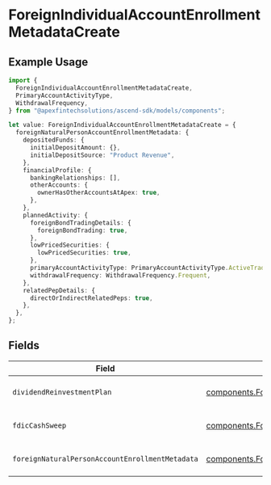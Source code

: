# ForeignIndividualAccountEnrollmentMetadataCreate

## Example Usage

```typescript
import {
  ForeignIndividualAccountEnrollmentMetadataCreate,
  PrimaryAccountActivityType,
  WithdrawalFrequency,
} from "@apexfintechsolutions/ascend-sdk/models/components";

let value: ForeignIndividualAccountEnrollmentMetadataCreate = {
  foreignNaturalPersonAccountEnrollmentMetadata: {
    depositedFunds: {
      initialDepositAmount: {},
      initialDepositSource: "Product Revenue",
    },
    financialProfile: {
      bankingRelationships: [],
      otherAccounts: {
        ownerHasOtherAccountsAtApex: true,
      },
    },
    plannedActivity: {
      foreignBondTradingDetails: {
        foreignBondTrading: true,
      },
      lowPricedSecurities: {
        lowPricedSecurities: true,
      },
      primaryAccountActivityType: PrimaryAccountActivityType.ActiveTrading,
      withdrawalFrequency: WithdrawalFrequency.Frequent,
    },
    relatedPepDetails: {
      directOrIndirectRelatedPeps: true,
    },
  },
};
```

## Fields

| Field                                                                                                                                                                                      | Type                                                                                                                                                                                       | Required                                                                                                                                                                                   | Description                                                                                                                                                                                | Example                                                                                                                                                                                    |
| ------------------------------------------------------------------------------------------------------------------------------------------------------------------------------------------ | ------------------------------------------------------------------------------------------------------------------------------------------------------------------------------------------ | ------------------------------------------------------------------------------------------------------------------------------------------------------------------------------------------ | ------------------------------------------------------------------------------------------------------------------------------------------------------------------------------------------ | ------------------------------------------------------------------------------------------------------------------------------------------------------------------------------------------ |
| `dividendReinvestmentPlan`                                                                                                                                                                 | [components.ForeignIndividualAccountEnrollmentMetadataCreateDividendReinvestmentPlan](../../models/components/foreignindividualaccountenrollmentmetadatacreatedividendreinvestmentplan.md) | :heavy_minus_sign:                                                                                                                                                                         | Option to auto-enroll in Dividend Reinvestment; defaults to DIVIDEND_REINVESTMENT_ENROLL                                                                                                   | DIVIDEND_REINVESTMENT_ENROLL                                                                                                                                                               |
| `fdicCashSweep`                                                                                                                                                                            | [components.ForeignIndividualAccountEnrollmentMetadataCreateFdicCashSweep](../../models/components/foreignindividualaccountenrollmentmetadatacreatefdiccashsweep.md)                       | :heavy_minus_sign:                                                                                                                                                                         | Option to auto-enroll in FDIC cash sweep; defaults to FDIC_CASH_SWEEP_ENROLL                                                                                                               | FDIC_CASH_SWEEP_ENROLL                                                                                                                                                                     |
| `foreignNaturalPersonAccountEnrollmentMetadata`                                                                                                                                            | [components.ForeignNaturalPersonAccountEnrollmentMetadataCreate](../../models/components/foreignnaturalpersonaccountenrollmentmetadatacreate.md)                                           | :heavy_check_mark:                                                                                                                                                                         | Enrollment metadata for Accounts that have a foreign Legal Natural Person owner.                                                                                                           |                                                                                                                                                                                            |